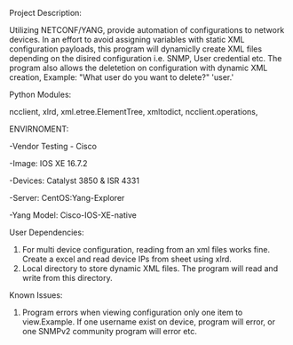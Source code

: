 Project Description:

Utilizing NETCONF/YANG, provide automation of configurations to network devices. In an effort to avoid assigning variables with static XML configuration payloads,
this program will dynamiclly create XML files depending on the disired configuration i.e. SNMP, User credential etc. The program also allows the deletetion on configuration with dynamic
XML creation,  Example: "What user do you want to delete?" 'user.'

Python Modules:

  ncclient, 
  xlrd, 
  xml.etree.ElementTree, 
  xmltodict, 
  ncclient.operations, 

ENVIRNOMENT:

-Vendor Testing - Cisco

-Image: IOS XE 16.7.2

-Devices: Catalyst 3850 & ISR 4331

-Server: CentOS:Yang-Explorer

-Yang Model: Cisco-IOS-XE-native

User Dependencies:

1. For multi device configuration, reading from an xml files works fine. Create a excel and read device IPs from sheet using xlrd.
2. Local directory to store dynamic XML files. The program will read and write from this directory.

Known Issues:

1. Program errors when viewing configuration only one item to view.Example. If one username exist on device, program will error, or one    SNMPv2 community program will error etc.
